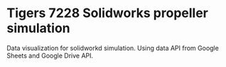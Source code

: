 # Tigers 7228 Solidworks propeller simulation

Data visualization for solidworkd simulation.
Using data API from Google Sheets and Google Drive API.
